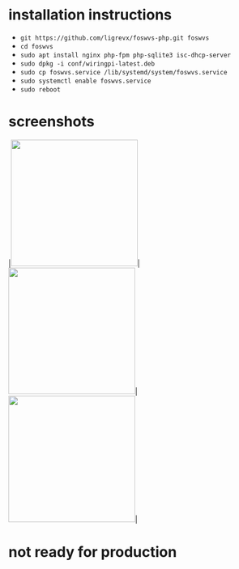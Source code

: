 # installation instructions
 - `git https://github.com/ligrevx/foswvs-php.git foswvs`
 - `cd foswvs`
 - `sudo apt install nginx php-fpm php-sqlite3 isc-dhcp-server`
 - `sudo dpkg -i conf/wiringpi-latest.deb`
 - `sudo cp foswvs.service /lib/systemd/system/foswvs.service`
 - `sudo systemctl enable foswvs.service`
 - `sudo reboot`

# screenshots
|<img src="https://raw.githubusercontent.com/ligrevx/foswvs-php/master/screenshot/IMG_8604.jpg" width="250">|<img src="https://raw.githubusercontent.com/ligrevx/foswvs-php/master/screenshot/IMG_8605.jpg" width="250">|<img src="https://raw.githubusercontent.com/ligrevx/foswvs-php/master/screenshot/IMG_8606.jpg" width="250">|

# not ready for production
